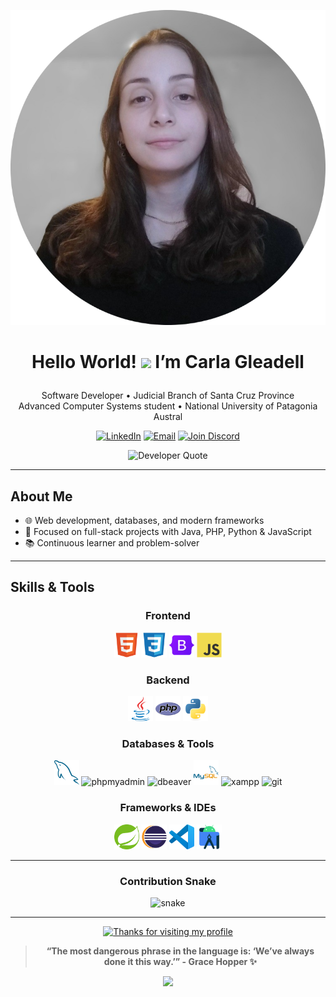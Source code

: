 ![Banner](https://raw.githubusercontent.com/CarlaGleadell/CarlaGleadell/main/Profile.png)



<h1 align="center">

  Hello World!
<img src="https://user-images.githubusercontent.com/44104676/173990923-48b66056-0bff-472a-b5bf-faab4146e950.gif" height="40">
  I’m Carla Gleadell</h1>
<p align="center">
Software Developer • Judicial Branch of Santa Cruz Province <br/>
Advanced Computer Systems student • National University of Patagonia Austral
</p>

<p align="center">
  <a href="https://www.linkedin.com/in/carla-g-7412b51b1/"><img alt="LinkedIn" src="https://img.shields.io/badge/LinkedIn-0A66C2?style=for-the-badge&logo=linkedin&logoColor=white"></a>
  <a href="mailto:carlagleadell@gmail.com"><img alt="Email" src="https://img.shields.io/badge/Email-D14836?style=for-the-badge&logo=gmail&logoColor=white"></a>
  <a href="https://discord.gg/510184215799791616" target="_blank">
  <img src="https://img.shields.io/badge/Discord-5865F2?style=for-the-badge&logo=discord&logoColor=white" alt="Join Discord">
</a>
 <p align="center">
    <img src="https://readme-typing-svg.demolab.com?font=Fira+Code&duration=3000&pause=2000&color=C2FFC7&center=true&vCenter=true&random=false&width=800&lines=Welcome+to+my+repository+!" alt="Developer Quote"/>
</p>
</p>
 
---

## About Me
- 🌐 Web development, databases, and modern frameworks
- 🎯 Focused on full-stack projects with Java, PHP, Python & JavaScript
- 📚 Continuous learner and problem-solver

---

## Skills & Tools
<h3 align="center">Frontend</h3>
<p align="center">
  <img src="https://raw.githubusercontent.com/devicons/devicon/master/icons/html5/html5-original.svg" alt="html5" width="40" height="40"/>
  <img src="https://raw.githubusercontent.com/devicons/devicon/master/icons/css3/css3-original.svg" alt="css3" width="40" height="40"/>
  <img src="https://raw.githubusercontent.com/devicons/devicon/master/icons/bootstrap/bootstrap-original.svg" alt="bootstrap" width="40" height="40"/>

  <img src="https://raw.githubusercontent.com/devicons/devicon/master/icons/javascript/javascript-original.svg" alt="javascript" width="40" height="40"/>
</p>

<h3 align="center">Backend</h3>
<p align="center">
  <img src="https://raw.githubusercontent.com/devicons/devicon/master/icons/java/java-original.svg" alt="java" width="40" height="40"/>
  <img src="https://raw.githubusercontent.com/devicons/devicon/master/icons/php/php-original.svg" alt="php" width="40" height="40"/>
  <img src="https://raw.githubusercontent.com/devicons/devicon/master/icons/python/python-original.svg" alt="python" width="40" height="40"/>
</p>

<h3 align="center">Databases & Tools</h3>
<p align="center">
  <img src="https://raw.githubusercontent.com/devicons/devicon/master/icons/mysql/mysql-original.svg" alt="mysql" width="40" height="40"/>
  <img src="https://www.vectorlogo.zone/logos/phpmyadmin/phpmyadmin-icon.svg" alt="phpmyadmin" width="40" height="40"/>
  <img src="https://dbeaver.io/wp-content/uploads/2015/09/beaver-head.png" alt="dbeaver" width="40" height="40"/>
  <img src="https://raw.githubusercontent.com/devicons/devicon/master/icons/mysql/mysql-original-wordmark.svg" alt="mysql-workbench" width="40" height="40"/>
  <img src="https://www.apachefriends.org/images/xampp-logo-ac950edf.svg" alt="xampp" width="40" height="40"/>
  <img src="https://www.vectorlogo.zone/logos/git-scm/git-scm-icon.svg" alt="git" width="40" height="40"/>
</p>

<h3 align="center">Frameworks & IDEs</h3>
<p align="center">
  <img src="https://raw.githubusercontent.com/devicons/devicon/master/icons/spring/spring-original.svg" alt="springboot" width="40" height="40"/>
  <img src="https://raw.githubusercontent.com/devicons/devicon/master/icons/eclipse/eclipse-original.svg" alt="eclipse" width="40" height="40"/>
  <img src="https://raw.githubusercontent.com/devicons/devicon/master/icons/vscode/vscode-original.svg" alt="vscode" width="40" height="40"/>
  <img src="https://raw.githubusercontent.com/devicons/devicon/master/icons/androidstudio/androidstudio-original.svg" alt="androidstudio" width="40" height="40"/>
</p>

---
<h3 align="center">Contribution Snake</h3>
<p align="center">
  <img src="https://raw.githubusercontent.com/CarlaGleadell/CarlaGleadell/output/github-contribution-grid-snake.svg" alt="snake"/>
  
</p>

---
<div align="center">
<a href="#">
    <img height="120" alt="Thanks for visiting my profile" width="100%" src="https://capsule-render.vercel.app/api?type=waving&color=E0BBE4&height=120&section=header&text=Thanks%20for%20visiting!&fontSize=30&fontColor=000000&animation=twinkling"/>
</a>
<blockquote>
<p><strong> “The most dangerous phrase in the language is: ‘We’ve always done it this way.’” - Grace Hopper ✨</strong></p>
</blockquote>
<p align="center">
    <img src="https://capsule-render.vercel.app/api?type=waving&color=gradient&customColorList=15,16,17,18,19&height=60&section=footer"/>
</p>
</div>


